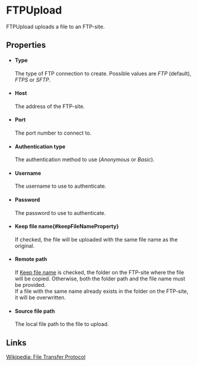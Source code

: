 FTPUpload
=========

FTPUpload uploads a file to an FTP-site.

Properties
----------

-  #### Type

    The type of FTP connection to create.  Possible values are *FTP* (default), *FTPS* or *SFTP*.

-  #### Host

    The address of the FTP-site.

-  #### Port

    The port number to connect to.

-  #### Authentication type

    The authentication method to use (*Anonymous* or *Basic*).

-  #### Username

    The username to use to authenticate.

-  #### Password

    The password to use to authenticate.

-  #### Keep file name{#keepFileNameProperty}

    If checked, the file will be uploaded with the same file name as the
    original.

-  #### Remote path

    If [Keep file name](#keepFileNameProperty) is checked, the folder on
    the FTP-site where the file will be copied. Otherwise, both the
    folder path and the file name must be provided.  
     If a file with the same name already exists in the folder on the
    FTP-site, it will be overwritten.

-  #### Source file path

    The local file path to the file to upload.

Links
-----

[Wikipedia: File Transfer
Protocol](http://en.wikipedia.org/wiki/File_Transfer_Protocol)
